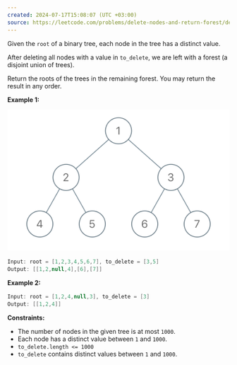 ```yaml
---
created: 2024-07-17T15:08:07 (UTC +03:00)
source: https://leetcode.com/problems/delete-nodes-and-return-forest/description/?envType=daily-question&envId=2024-07-17
---
```

Given the `root` of a binary tree, each node in the tree has a distinct value.

After deleting all nodes with a value in `to_delete`, we are left with a forest (a disjoint union of trees).

Return the roots of the trees in the remaining forest. You may return the result in any order.


**Example 1:**

![img.png](img.png)

``` Java
Input: root = [1,2,3,4,5,6,7], to_delete = [3,5]
Output: [[1,2,null,4],[6],[7]]
```


**Example 2:**

``` Java
Input: root = [1,2,4,null,3], to_delete = [3]
Output: [[1,2,4]]
```


**Constraints:**

-   The number of nodes in the given tree is at most `1000`.
-   Each node has a distinct value between `1` and `1000`.
-   `to_delete.length <= 1000`
-   `to_delete` contains distinct values between `1` and `1000`.
